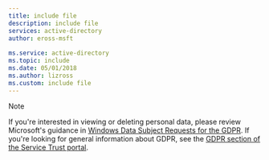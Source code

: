 ```yaml
---
title: include file
description: include file
services: active-directory
author: eross-msft
 
ms.service: active-directory
ms.topic: include
ms.date: 05/01/2018
ms.author: lizross
ms.custom: include file
---
```


> [!NOTE]
> If you're interested in viewing or deleting personal data, please review Microsoft's guidance in [Windows Data Subject Requests for the GDPR](/microsoft-365/compliance/gdpr-dsr-windows). If you're looking for general information about GDPR, see the [GDPR section of the Service Trust portal](https://servicetrust.microsoft.com/ViewPage/GDPRGetStarted).
